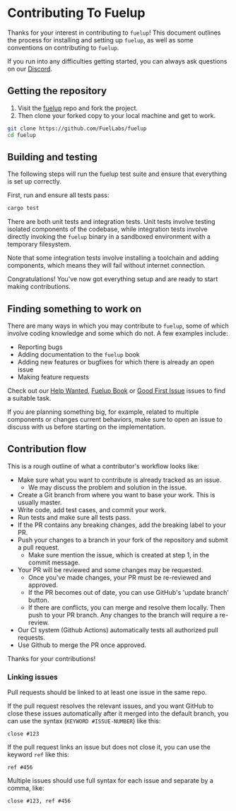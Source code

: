 # Contributing To Fuelup

Thanks for your interest in contributing to `fuelup`! This document outlines the process for installing and setting up `fuelup`, as well as some conventions on contributing to `fuelup`.

If you run into any difficulties getting started, you can always ask questions on our [Discord](https://discord.gg/xfpK4Pe).

## Getting the repository

1. Visit the [fuelup](https://github.com/FuelLabs/fuelup) repo and fork the project.
2. Then clone your forked copy to your local machine and get to work.

```sh
git clone https://github.com/FuelLabs/fuelup
cd fuelup
```

## Building and testing

The following steps will run the fuelup test suite and ensure that everything is set up correctly.

First, run and ensure all tests pass:

```sh
cargo test
```

There are both unit tests and integration tests. Unit tests involve testing isolated components of the codebase,
while integration tests involve directly invoking the `fuelup` binary in a sandboxed environment with a
temporary filesystem.

Note that some integration tests involve installing a toolchain and adding components, which means they
will fail without internet connection.

Congratulations! You've now got everything setup and are ready to start making contributions.

## Finding something to work on

There are many ways in which you may contribute to `fuelup`, some of which involve coding knowledge and some which do not. A few examples include:

- Reporting bugs
- Adding documentation to the `fuelup` book
- Adding new features or bugfixes for which there is already an open issue
- Making feature requests

Check out our [Help Wanted](https://github.com/FuelLabs/fuelup/labels/help%20wanted), [Fuelup Book](https://github.com/FuelLabs/fuelup/labels/book) or [Good First Issue](https://github.com/FuelLabs/fuelup/labels/good%20first%20issue) issues to find a suitable task.

If you are planning something big, for example, related to multiple components or changes current behaviors, make sure to open an issue to discuss with us before starting on the implementation.

## Contribution flow

This is a rough outline of what a contributor's workflow looks like:

- Make sure what you want to contribute is already tracked as an issue.
  - We may discuss the problem and solution in the issue.
- Create a Git branch from where you want to base your work. This is usually master.
- Write code, add test cases, and commit your work.
- Run tests and make sure all tests pass.
- If the PR contains any breaking changes, add the breaking label to your PR.
- Push your changes to a branch in your fork of the repository and submit a pull request.
  - Make sure mention the issue, which is created at step 1, in the commit message.
- Your PR will be reviewed and some changes may be requested.
  - Once you've made changes, your PR must be re-reviewed and approved.
  - If the PR becomes out of date, you can use GitHub's 'update branch' button.
  - If there are conflicts, you can merge and resolve them locally. Then push to your PR branch.
    Any changes to the branch will require a re-review.
- Our CI system (Github Actions) automatically tests all authorized pull requests.
- Use Github to merge the PR once approved.

Thanks for your contributions!

### Linking issues

Pull requests should be linked to at least one issue in the same repo.

If the pull request resolves the relevant issues, and you want GitHub to close these issues automatically after it merged into the default branch, you can use the syntax (`KEYWORD #ISSUE-NUMBER`) like this:

```text
close #123
```

If the pull request links an issue but does not close it, you can use the keyword `ref` like this:

```text
ref #456
```

Multiple issues should use full syntax for each issue and separate by a comma, like:

```text
close #123, ref #456
```
